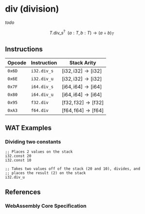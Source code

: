 
# div (division)

_todo_

$$
T.\mathsf{div}\_s^? \enspace ( a: T, b: T ) \to (a \div b)_T
$$



## Instructions

| Opcode | Instruction | Stack Arity |
|--------|-------------|-------------|
| `0x6D` | `i32.div_s` | $[ \mathsf{i32}, \mathsf{i32} ] \to [ \mathsf{i32} ]$ |
| `0x6E` | `i32.div_u` | $[ \mathsf{i32}, \mathsf{i32} ] \to [ \mathsf{i32} ]$ |
| `0x7F` | `i64.div_s` | $[ \mathsf{i64}, \mathsf{i64} ] \to [ \mathsf{i64} ]$ |
| `0x80` | `i64.div_u` | $[ \mathsf{i64}, \mathsf{i64} ] \to [ \mathsf{i64} ]$ |
| `0x95` | `f32.div`   | $[ \mathsf{f32}, \mathsf{f32} ] \to [ \mathsf{f32} ]$ |
| `0xA3` | `f64.div`   | $[ \mathsf{f64}, \mathsf{f64} ] \to [ \mathsf{f64} ]$ |



## WAT Examples

### Dividing two constants

```wasm
;; Places 2 values on the stack
i32.const 20
i32.const 10

;; Takes two values off of the stack (20 and 10), divides, and
;; places the result (2) on the stack
i32.div_u
```



## References

### WebAssembly Core Specification

[^§2.4.1]: _Structure, Numeric Instructions_ - <https://www.w3.org/TR/wasm-core-2/syntax/instructions.html#numeric-instructions>
[^§4.3.2-idiv-u]: _Execution, Numerics, Integer Operations, idiv_u_ - <https://www.w3.org/TR/wasm-core-2/exec/numerics.html#op-idiv-u>
[^§4.3.2-idiv-s]: _Execution, Numerics, Integer Operations, idiv_s_ - <https://www.w3.org/TR/wasm-core-2/exec/numerics.html#op-idiv-s>
[^§4.3.3-fdiv]: _Execution, Numerics, Floating-Point Operations, fdiv_ - <https://www.w3.org/TR/wasm-core-2/exec/numerics.html#op-fdiv>

